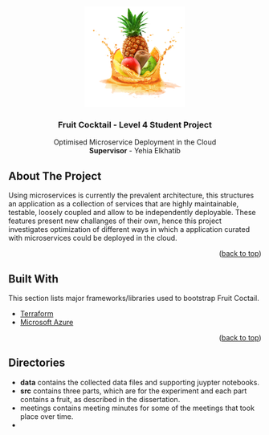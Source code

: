 <div id="top"></div>
<!-- PROJECT SHIELDS -->
<!--
*** I'm using markdown "reference style" links for readability.
*** Reference links are enclosed in brackets [ ] instead of parentheses ( ).
*** See the bottom of this document for the declaration of the reference variables
*** for contributors-url, forks-url, etc. This is an optional, concise syntax you may use.
*** https://www.markdownguide.org/basic-syntax/#reference-style-links
-->
<!-- [![Contributors][contributors-shield]][contributors-url]
[![Forks][forks-shield]][forks-url]
[![Stargazers][stars-shield]][stars-url]
[![Issues][issues-shield]][issues-url] -->
<!-- [![MIT License][license-shield]][license-url] -->
<!-- [![LinkedIn][linkedin-shield]][linkedin-url]
 -->


<!-- PROJECT LOGO -->
<br />
<div align="center">
  <a href="https://w7.pngwing.com/pngs/629/982/png-transparent-fruits-and-juices-pineapple-yellow-fruit-juice-thumbnail.png">
    <img src="images/logo.png" alt="Logo" width="200" height="200">
  </a>

  <h3 align="center"><strong>Fruit Cocktail</strong> - Level 4 Student Project</h3>

  <p align="center">
    Optimised Microservice Deployment in the Cloud
    <br />
  <strong>Supervisor</strong> - Yehia Elkhatib

<!--     <a href="https://github.com/othneildrew/Best-README-Template">View Demo</a>
    ·
    <a href="https://github.com/othneildrew/Best-README-Template/issues">Report Bug</a>
    ·
    <a href="https://github.com/othneildrew/Best-README-Template/issues">Request Feature</a> -->
  </p>
</div>



<!-- TABLE OF CONTENTS -->
<!-- <details>
  <summary>Table of Contents</summary>
  <ol>
    <li>
      <a href="#about-the-project">About The Project</a>
      <ul>
        <li><a href="#built-with">Built With</a></li>
      </ul>
    </li>
    <li>
      <a href="#getting-started">Getting Started</a>
      <ul>
        <li><a href="#prerequisites">Prerequisites</a></li>
        <li><a href="#installation">Installation</a></li>
      </ul>
    </li>
    <li><a href="#usage">Usage</a></li>
    <li><a href="#roadmap">Roadmap</a></li>
    <li><a href="#contributing">Contributing</a></li>
    <li><a href="#license">License</a></li>
    <li><a href="#contact">Contact</a></li>
    <li><a href="#acknowledgments">Acknowledgments</a></li>
  </ol>
</details>
 -->


<!-- ABOUT THE PROJECT -->
## About The Project

<!-- [![Product Name Screen Shot][product-screenshot]](https://example.com)
 -->

Using microservices is currently the prevalent architecture, this structures an application as a collection of services that are highly maintainable, testable, loosely coupled and allow to be independently deployable. These features present new challanges of their own, hence this project investigates optimization of different ways in which a application curated with microservices could be deployed in the cloud. 

<p align="right">(<a href="#top">back to top</a>)</p>

## Built With

This section lists major frameworks/libraries used to bootstrap Fruit Coctail.

* [Terraform](https://www.terraform.io/)
* [Microsoft Azure](https://azure.microsoft.com/en-gb/)

<p align="right">(<a href="#top">back to top</a>)</p>


## Directories
- **data** contains the collected data files and supporting juypter notebooks. 
- **src** contains three parts, which are for the experiment and each part contains a fruit, as described in the dissertation.
- meetings contains meeting minutes for some of the meetings that took place over time. 
- 